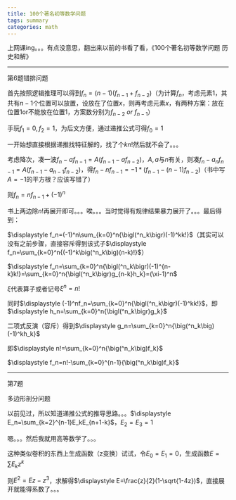 ```yaml
---
title: 100个著名初等数学问题
tags: summary
categories: math
---
```


上网课ing。。。有点没意思，翻出来以前的书看了看，《100个著名初等数学问题 历史和解》

---

第6题错排问题

首先按照逻辑推理可以得到$f_n=(n-1)(f_{n-1}+f_{n-2})$（为计算$f_n$，考虑元素1，其共有$n-1$个位置可以放置，设放在了位置$x$，则再考虑元素$x$，有两种方案：放在位置1or不能放在位置1，方案数分别为$f_{n-2}\ or\ f_{n-1}$）

手玩$f_1=0,f_2=1$，为后文方便，通过递推公式可得$f_0=1$

一开始想直接根据递推找特征解的，找了个$kn!$然后就不会了。。。

考虑降次，凑一波$f_n-af_{n-1}=A(f_{n-1}-af_{n-2})$，$A,a$与$n$有关，则凑$f_n-a_nf_{n-1}=A(f_{n-1}-a_{n-1}f_{n-2})$，得$f_n-nf_{n-1}=-1*(f_{n-1}-(n-1)f_{n-2})$（书中写$A=-1$的平方根？应该写错了）

则$f_n=nf_{n-1}+(-1)^n$

书上两边除$n!$再展开即可。。。唉。。。当时觉得有规律结果暴力展开了。。。最后得到：

$\displaystyle f_n=(-1)^n\sum_{k=0}^n{\bigl(^n_k\bigr)(-1)^kk!}$（其实可以没有之前步骤，直接容斥得到该式子$\displaystyle f_n=\sum_{k=0}^n{(-1)^k\big(^n_k\big)(n-k)!}$）

$\displaystyle f_n=\sum_{k=0}^n{\bigl(^n_k\bigr)(-1)^{n-k}k!}=\sum_{k=0}^n{\bigl(^n_k\bigr)g_{n-k}h_k}=(\xi-1)^n$

$\xi$代表算子或者记号$\xi^n=n!$

同时$\displaystyle (-1)^nf_n=\sum_{k=0}^n{\bigl(^n_k\bigr)(-1)^kk!}$，即$\displaystyle h_n=\sum_{k=0}^n{\bigl(^n_k\bigr)g_k}$

二项式反演（容斥）得到$\displaystyle g_n=\sum_{k=0}^n{\big(^n_k\big)(-1)^kh_k}$

即$\displaystyle n!=\sum_{k=0}^n{\big(^n_k\big)f_k}$

$\displaystyle f_n=n!-\sum_{k=0}^{n-1}{\big(^n_k\big)f_k}$

---

第7题

多边形剖分问题

以前见过，所以知道递推公式的推导思路。。。$\displaystyle E_n=\sum_{k=2}^{n-1}E_kE_{n+1-k}$，$E_2=E_3=1$

嗯。。。然后我就用高等数学了。。。

这种类似卷积的东西上生成函数（z变换）试试，令$E_0=E_1=0$，生成函数$E=\sum E_kz^k$

则$E^2=Ez-z^3$，求解得$\displaystyle E=\frac{z}{2}(1-\sqrt{1-4z})$，直接展开就能得系数了。。。

